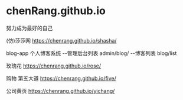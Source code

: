 # chenRang.github.io

努力成为最好的自己

(仿)莎莎网
https://chenrang.github.io/shasha/

blog-app 个人博客系统
--管理后台列表
admin/blog/
--博客列表
blog/list  

玫瑰花
https://chenrang.github.io/rose/

购物  第五大道
https://chenrang.github.io/five/

公司黄页
https://chenrang.github.io/yichang/
